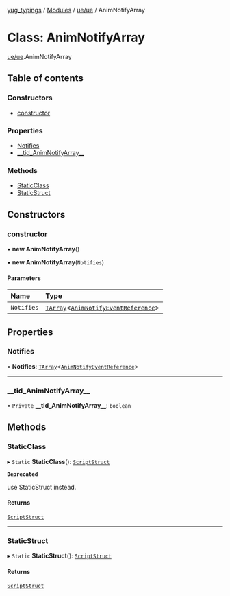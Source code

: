 [yug_typings](../README.md) / [Modules](../modules.md) / [ue/ue](../modules/ue_ue.md) / AnimNotifyArray

# Class: AnimNotifyArray

[ue/ue](../modules/ue_ue.md).AnimNotifyArray

## Table of contents

### Constructors

- [constructor](ue_ue.AnimNotifyArray.md#constructor)

### Properties

- [Notifies](ue_ue.AnimNotifyArray.md#notifies)
- [\_\_tid\_AnimNotifyArray\_\_](ue_ue.AnimNotifyArray.md#__tid_animnotifyarray__)

### Methods

- [StaticClass](ue_ue.AnimNotifyArray.md#staticclass)
- [StaticStruct](ue_ue.AnimNotifyArray.md#staticstruct)

## Constructors

### constructor

• **new AnimNotifyArray**()

• **new AnimNotifyArray**(`Notifies`)

#### Parameters

| Name | Type |
| :------ | :------ |
| `Notifies` | [`TArray`](../interfaces/ue_puerts.TArray.md)<[`AnimNotifyEventReference`](ue_ue.AnimNotifyEventReference.md)\> |

## Properties

### Notifies

• **Notifies**: [`TArray`](../interfaces/ue_puerts.TArray.md)<[`AnimNotifyEventReference`](ue_ue.AnimNotifyEventReference.md)\>

___

### \_\_tid\_AnimNotifyArray\_\_

• `Private` **\_\_tid\_AnimNotifyArray\_\_**: `boolean`

## Methods

### StaticClass

▸ `Static` **StaticClass**(): [`ScriptStruct`](ue_ue.ScriptStruct.md)

**`Deprecated`**

use StaticStruct instead.

#### Returns

[`ScriptStruct`](ue_ue.ScriptStruct.md)

___

### StaticStruct

▸ `Static` **StaticStruct**(): [`ScriptStruct`](ue_ue.ScriptStruct.md)

#### Returns

[`ScriptStruct`](ue_ue.ScriptStruct.md)

